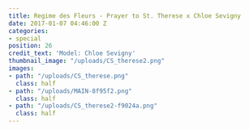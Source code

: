 ```yaml
---
title: Regime des Fleurs - Prayer to St. Therese x Chloe Sevigny
date: 2017-01-07 04:46:00 Z
categories:
- special
position: 26
credit_text: 'Model: Chloe Sevigny'
thumbnail_image: "/uploads/CS_therese2.png"
images:
- path: "/uploads/CS_therese.png"
  class: half
- path: "/uploads/MAIN-8f95f2.png"
  class: half
- path: "/uploads/CS_therese2-f9024a.png"
  class: half
---
```


